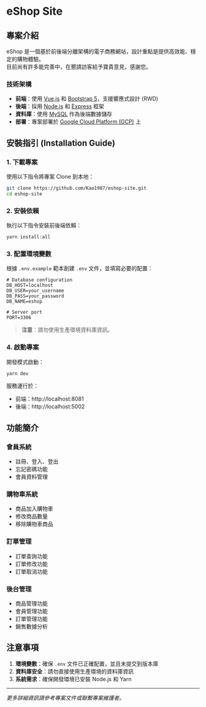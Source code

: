 # eShop Site

## 專案介紹

eShop 是一個基於前後端分離架構的電子商務網站，設計重點是提供高效能、穩定的購物體驗。
<br/>
目前尚有許多能完善中，在懇請訪客給予寶貴意見，感謝您。

### 技術架構

- **前端**：使用 [Vue.js](https://vuejs.org/) 和 [Bootstrap 5](https://getbootstrap.com/)，支援響應式設計 (RWD)
- **後端**：採用 [Node.js](https://nodejs.org/) 和 [Express](https://expressjs.com/) 框架
- **資料庫**：使用 [MySQL](https://www.mysql.com/) 作為後端數據儲存
- **部署**：專案部署於 [Google Cloud Platform (GCP)](https://cloud.google.com/) 上

## 安裝指引 (Installation Guide)

### 1. 下載專案

使用以下指令將專案 Clone 到本地：

```bash
git clone https://github.com/Kao1987/eshop-site.git
cd eshop-site
```

### 2. 安裝依賴

執行以下指令安裝前後端依賴：

```bash
yarn install:all
```

### 3. 配置環境變數

根據 `.env.example` 範本創建 `.env` 文件，並填寫必要的配置：

```plaintext
# Database configuration
DB_HOST=localhost
DB_USER=your_username
DB_PASS=your_password
DB_NAME=eshop

# Server port
PORT=3306
```

> **注意**：請勿使用生產環境資料庫資訊。

### 4. 啟動專案

開發模式啟動：

```bash
yarn dev
```

服務運行於：
- 前端：http://localhost:8081
- 後端：http://localhost:5002

## 功能簡介

### 會員系統
- 註冊、登入、登出
- 忘記密碼功能
- 會員資料管理

### 購物車系統
- 商品加入購物車
- 修改商品數量
- 移除購物車商品

### 訂單管理
- 訂單查詢功能
- 訂單修改功能
- 訂單取消功能

### 後台管理
- 商品管理功能
- 會員管理功能
- 訂單管理功能
- 銷售數據分析

## 注意事項

1. **環境變數**：確保 `.env` 文件已正確配置，並且未提交到版本庫
2. **資料庫安全**：請勿直接使用生產環境的資料庫資訊
3. **系統需求**：確保開發環境已安裝 Node.js 和 Yarn

---

*更多詳細資訊請參考專案文件或聯繫專案維護者。*
